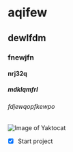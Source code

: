 # aqifew
## dewlfdm
### fnewjfn
#### nrj32q
##### mdklqmfrl
###### fdjewqopfkewpo
![Image of Yaktocat](https://octodex.github.com/images/yaktocat.png)



- [x] Start project


